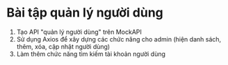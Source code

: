 # Bài tập quản lý người dùng
1. Tạo API "quản lý người dùng" trên MockAPI
2. Sử dụng Axios để xây dựng các chức năng cho admin (hiện danh sách, thêm, xóa, cập nhật
người dùng)
3. Làm thêm chức năng tìm kiếm tài khoản người dùng

